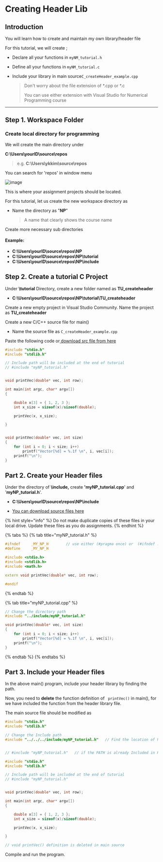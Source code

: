 # Creating Header Lib

## Introduction

You will learn how to create and maintain my own library/header file

For this tutorial, we will create ;

* Declare all your functions in `myNM_tutorial.h`

* Define all your functions in `myNM_tutorial.c`

* Include your library in main source`C_createHeader_example.cpp`

  > Don't worry about the file extension of *.cpp or *.c 
  >
  > You can use either extension with Visual Studio for Numerical Programming course



---



## Step 1. Workspace Folder



### Create local directory for programming

We will create the main directory under

**C:\Users\yourID\source\repos**

> e.g. **C:\Users\ykkim\source\repos**

You can search for 'repos' in window menu

![image](https://user-images.githubusercontent.com/38373000/185348195-07f482ba-3aac-4fc8-8298-9928f06fc534.png)

This is where your assignment projects should be located.

For this tutorial, let us create the new workspace directory as

*   Name the directory as "**NP**"

    > A name that clearly shows the course name

Create more necessary sub directories

#### Example:

* **C:\Users\yourID\source\repos\NP**
* **C:\Users\yourID\source\repos\NP\tutorial**
* **C:\Users\yourID\source\repos\NP\include**



## Step 2. Create a tutorial C Project

Under **\tutorial** Directory,  create a new folder named as **TU\_createheader**

* **C:\Users\yourID\source\repos\NP\tutorial\TU\_createheader**



Create a new empty project in Visual Studio Community. Name the project as **TU\_createheader**



Create a new C/C++ source file for main()

* Name the source file as `C_createHeader_example.cpp`



Paste the following code or[ download src file from here](https://github.com/ykkimhgu/Tutorial-C-Program/tree/main/createHeader)

```cpp
#include "stdio.h"
#include "stdlib.h"

// Include path will be included at the end of tutorial
// #include "myNP_tutorial.h"


void printVec(double* vec, int row);

int main(int argc, char* argv[])
{

	double x[3] = { 1, 2, 3 };
	int x_size = sizeof(x)/sizeof(double);

	printVec(x, x_size);

}


void printVec(double* vec, int size)
{
	for (int i = 0; i < size; i++)
		printf("Vector[%d] = %.1f \n", i, vec[i]);
	printf("\n");
}

```





## Part 2. Create your Header files

Under the directory of **\include,** create **'myNP_tutorial.cpp**' and '**myNP_tutorial.h**'.

* **C:\Users\yourID\source\repos\NP\include**

* [You can download source files here](https://github.com/ykkimhgu/Tutorial-C-Program/tree/main/createHeader)

  

{% hint style="info" %}
Do not make duplicate copies of these files in your local drive. Update these files as you do assignments.
{% endhint %}

{% tabs %}
{% tab title="myNP_tutorial.h" %}

```cpp
#ifndef		_MY_NP_H		// use either (#pragma once) or  (#ifndef ...#endif)
#define		_MY_NP_H

#include <stdio.h>
#include <stdlib.h>
#include <math.h>

extern void printVec(double* vec, int row);

#endif
```
{% endtab %}

{% tab title="myNP_tutorial.cpp" %}
```cpp
// Change the directory path
#include "../include/myNP_tutorial.h"

void printVec(double* vec, int size)
{
	for (int i = 0; i < size; i++)
		printf("Vector[%d] = %.1f \n", i, vec[i]);
	printf("\n");
}
```
{% endtab %}
{% endtabs %}



## Part 3. Include your Header files

In the above main() program, include your header library by finding the path.

Now, you need to **delete** the function definition of ` printVec()` in main(), for we have included the function from the header library file.



The main source file should be modified as

```c++
#include "stdio.h"
#include "stdlib.h"

// Change the Include path 
#include "../../../include/myNP_tutorial.h"   // Find the location of header files


// #include "myNP_tutorial.h"   // if the PATH is already Included in Project

#include "stdio.h"
#include "stdlib.h"

// Include path will be included at the end of tutorial
// #include "myNP_tutorial.h"


void printVec(double* vec, int row);

int main(int argc, char* argv[])
{

	double x[3] = { 1, 2, 3 };
	int x_size = sizeof(x)/sizeof(double);

	printVec(x, x_size);

}

// void printVec() definition is deleted in main source
```



Compile and run the program. 